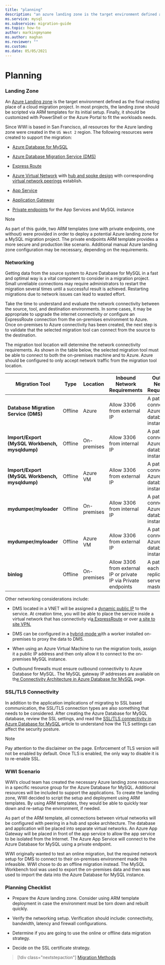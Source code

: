```yaml
---
title: "planning"
description: "an azure landing zone is the target environment defined as the final resting place of a cloud migration project."
ms.service: mysql
ms.subservice: migration-guide
ms.topic: how-to
author: markingmyname
ms.author: maghan
ms.reviewer: ""
ms.custom:
ms.date: 05/05/2021
---
```


# Planning

### Landing Zone

An [Azure Landing zone](/azure/cloud-adoption-framework/ready/landing-zone/) is the target environment defined as the final resting place of a cloud migration project. In most projects, the landing zone should be scripted via ARM templates for its initial setup. Finally, it should be customized with PowerShell or the Azure Portal to fit the workloads needs.

Since WWI is based in San Francisco, all resources for the Azure landing zone were created in the `US West 2` region. The following resources were created to support the migration:

  - [Azure Database for MySQL ](/azure/mysql/quickstart-create-mysql-server-database-using-azure-portal)

  - [Azure Database Migration Service (DMS) ](/azure/dms/quickstart-create-data-migration-service-portal)

  - [Express Route ](/azure/expressroute/expressroute-introduction)

  - [Azure Virtual Network](/azure/virtual-network/quick-create-portal) with [hub and spoke design](/azure/architecture/reference-architectures/hybrid-networking/hub-spoke) with corresponding [virtual network peerings](/azure/virtual-network/virtual-network-peering-overview) establish.

  - [App Service ](/azure/app-service/overview)

  - [Application Gateway ](/azure/load-balancer/quickstart-load-balancer-standard-internal-portal?tabs=option-1-create-internal-load-balancer-standard)

  - [Private endpoints](/azure/private-link/private-endpoint-overview) for the App Services and MySQL instance

> [!NOTE]
> As part of this guide, two ARM templates (one with private endpoints, one without) were provided in order to deploy a potential Azure landing zone for a MySQL migration project. The private endpoints ARM template provides a more secure and production like scenario. Additional manual Azure landing zone configuration may be necessary, depending on the requirements.

### Networking

Getting data from the source system to Azure Database for MySQL in a fast and optimal way is a vital component to consider in a migration project. Small unreliable connections may require administrators to restart the migration several times until a successful result is achieved. Restarting migrations due to network issues can lead to wasted effort.

Take the time to understand and evaluate the network connectivity between the source, tool, and destination environments. In some cases, it may be appropriate to upgrade the internet connectivity or configure an ExpressRoute connection from the on-premises environment to Azure. Once on-premises to Azure connectivity has been created, the next step is to validate that the selected migration tool can connect from the source to the destination.

The migration tool location will determine the network connectivity requirements. As shown in the table below, the selected migration tool must be able to connect to both the on-premises machine and to Azure. Azure should be configured to only accept network traffic from the migration tool location.

| Migration Tool                             | Type              | Location        | Inbound Network Requirements                                    | Outbound Network Requirements                          |
|--------------------------------------------|-------------------|-----------------|-----------------------------------------------------------------|--------------------------------------------------------|
| **Database Migration Service (DMS)**           | Offline           | Azure           | Allow 3306 from external IP                                     | A path to connect to the Azure MySQL database instance |
| **Import/Export (MySQL Workbench, mysqldump)** | Offline           | On-premises     | Allow 3306 from internal IP                                     | A path to connect to the Azure MySQL database instance |
| **Import/Export (MySQL Workbench, mysqldump)** | Offline           | Azure VM        | Allow 3306 from external IP                                     | A path to connect to the Azure MySQL database instance |
| **mydumper/myloader**                          | Offline           | On-premises     | Allow 3306 from internal IP                                     | A path to connect to the Azure MySQL database instance |
| **mydumper/myloader**                          | Offline           | Azure VM        | Allow 3306 from external IP                                     | A path to connect to the Azure MySQL database instance |
| **binlog**                                     | Offline           | On-premises     | Allow 3306 from external IP or private IP via Private endpoints | A path for each replication server to the master       |

Other networking considerations include:

  - DMS located in a VNET will be assigned a [dynamic public IP](/azure/dms/faq#setup) to the service. At creation time, you will be able to place the service inside a virtual network that has connectivity vi[a ExpressRoute](/azure/expressroute/expressroute-introduction) or over [a site to site VPN. ](/azure/vpn-gateway/vpn-gateway-howto-site-to-site-resource-manager-portal)

  - DMS can be configured in a [hybrid-mode w](/azure/dms/quickstart-create-data-migration-service-hybrid-portal)ith a worker installed on-premises to proxy the data to DMS.

  - When using an Azure Virtual Machine to run the migration tools, assign it a public IP address and then only allow it to connect to the on-premises MySQL instance.

  - Outbound firewalls must ensure outbound connectivity to Azure Database for MySQL. The MySQL gateway IP addresses are available on th[e Connectivity Architecture in Azure Database for MySQL](/azure/mysql/concepts-connectivity-architecture#azure-database-for-mysql-gateway-ip-addresses) page.

### SSL/TLS Connectivity

In addition to the application implications of migrating to SSL based communication, the SSL/TLS connection types are also something that needs to be considered. After creating the Azure Database for MySQL database, review the SSL settings, and read the [SSL/TLS connectivity in Azure Database for MySQL](/azure/mysql/concepts-ssl-connection-security) article to understand how the TLS settings can affect the security posture.

> [!NOTE]
> Pay attention to the disclaimer on the page. Enforcement of TLS version will not be enabled by default. Once TLS is enabled, the only way to disable it is to re-enable SSL.

### WWI Scenario

WWI’s cloud team has created the necessary Azure landing zone resources in a specific resource group for the Azure Database for MySQL. Additional resources will be included to support the applications. To create the landing zone, WWI decided to script the setup and deployment using ARM templates. By using ARM templates, they would be able to quickly tear down and re-setup the environment, if needed.

As part of the ARM template, all connections between virtual networks will be configured with peering in a hub and spoke architecture. The database and application will be placed into separate virtual networks. An Azure App Gateway will be placed in front of the app service to allow the app service to be isolated from the Internet. The Azure App Service will connect to the Azure Database for MySQL using a private endpoint.

WWI originally wanted to test an online migration, but the required network setup for DMS to connect to their on-premises environment made this infeasible. WWI chose to do an offline migration instead. The MySQL Workbench tool was used to export the on-premises data and then was used to import the data into the Azure Database for MySQL instance.

### Planning Checklist

  - Prepare the Azure landing zone. Consider using ARM template deployment in case the environment must be torn down and rebuilt quickly.

  - Verify the networking setup. Verification should include: connectivity, bandwidth, latency and firewall configurations.

  - Determine if you are going to use the online or offline data migration strategy.

  - Decide on the SSL certificate strategy.  


> [!div class="nextstepaction"]
> [Migration Methods](./migration-methods.md)
